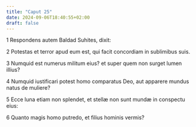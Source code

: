 ```yaml
---
title: "Caput 25"
date: 2024-09-06T18:40:55+02:00
draft: false
---
```




1 Respondens autem Baldad Suhites, dixit:

2 Potestas et terror apud eum est, qui facit concordiam in sublimibus suis.

3 Numquid est numerus militum eius? et super quem non surget lumen illius?

4 Numquid iustificari potest homo comparatus Deo, aut apparere mundus natus de muliere?

5 Ecce luna etiam non splendet, et stellæ non sunt mundæ in conspectu eius:

6 Quanto magis homo putredo, et filius hominis vermis?

